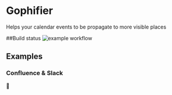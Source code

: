 # Gophifier 

Helps your calendar events to be propagate to more visible places 

##Build status 
![example workflow](https://github.com/macxq/gophifier/actions/workflows/go.yml/badge.svg)

## Examples

### Confluence & Slack
🚧